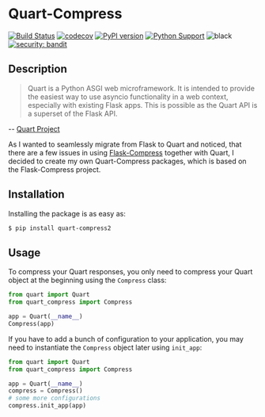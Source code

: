 # Quart-Compress

[![Build Status](https://dev.azure.com/fdahlitz/quart-compress/_apis/build/status/DahlitzFlorian.quart-compress?branchName=master)](https://dev.azure.com/fdahlitz/quart-compress/_build/latest?definitionId=6&branchName=master)
[![codecov](https://codecov.io/gh/DahlitzFlorian/quart-compress/branch/master/graph/badge.svg)](https://codecov.io/gh/DahlitzFlorian/quart-compress)
[![PyPI version](https://badge.fury.io/py/quart-compress2.svg)](https://badge.fury.io/py/quart-compress2)
[![Python Support](https://img.shields.io/badge/Python-3.7%20|%203.8-blue)](https://img.shields.io/badge/Python-3.7%20|%203.8-blue)
![black](https://img.shields.io/badge/code%20style-black-000000.svg)
[![security: bandit](https://img.shields.io/badge/security-bandit-yellow.svg)](https://github.com/PyCQA/bandit)

## Description

> Quart is a Python ASGI web microframework.
> It is intended to provide the easiest way to use asyncio functionality in a web context, especially with existing Flask apps.
> This is possible as the Quart API is a superset of the Flask API.

-- [Quart Project](https://github.com/pgjones/quart)

As I wanted to seamlessly migrate from Flask to Quart and noticed, that there are a few issues in using [Flask-Compress](https://github.com/shengulong/flask-compress) together with Quart, I decided to create my own Quart-Compress packages, which is based on the Flask-Compress project.


## Installation

Installing the package is as easy as:

```bash
$ pip install quart-compress2
```


## Usage

To compress your Quart responses, you only need to compress your Quart object at the beginning using the `Compress` class:

```python
from quart import Quart
from quart_compress import Compress

app = Quart(__name__)
Compress(app)
```

If you have to add a bunch of configuration to your application, you may need to instantiate the `Compress` object later using `init_app`:

```python
from quart import Quart
from quart_compress import Compress

app = Quart(__name__)
compress = Compress()
# some more configurations
compress.init_app(app)
```
